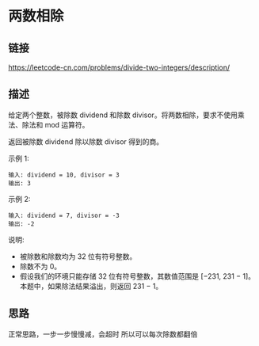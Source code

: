 # 两数相除

## 链接
https://leetcode-cn.com/problems/divide-two-integers/description/

## 描述

给定两个整数，被除数 dividend 和除数 divisor。将两数相除，要求不使用乘法、除法和 mod 运算符。  

返回被除数 dividend 除以除数 divisor 得到的商。  

示例 1:
```text
输入: dividend = 10, divisor = 3
输出: 3
```
示例 2:
```text
输入: dividend = 7, divisor = -3
输出: -2
```

说明: 
- 被除数和除数均为 32 位有符号整数。 
- 除数不为 0。 
- 假设我们的环境只能存储 32 位有符号整数，其数值范围是 [−231,  231 − 1]。本题中，如果除法结果溢出，则返回 231 − 1。 

## 思路

正常思路，一步一步慢慢减，会超时
所以可以每次除数都翻倍  

